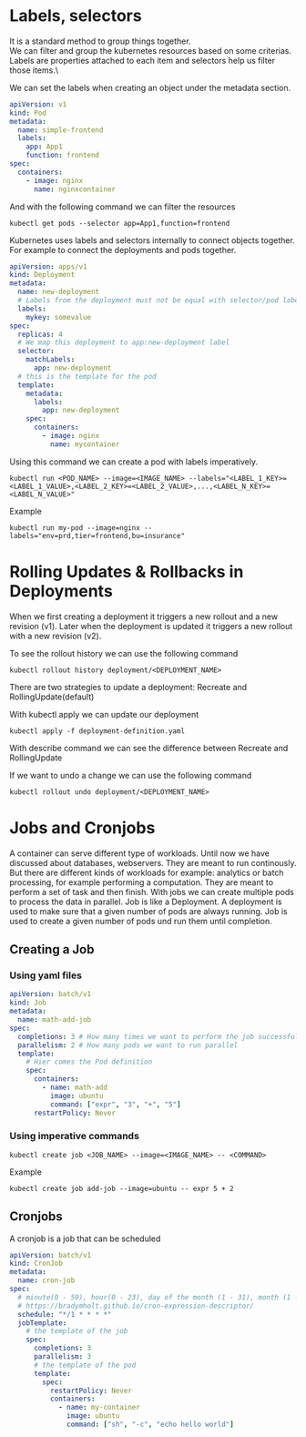 # Labels, selectors

It is a standard method to group things together.\
We can filter and group the kubernetes resources based on some criterias.\
Labels are properties attached to each item and selectors help us filter those items.\

We can set the labels when creating an object under the metadata section.

```yaml
apiVersion: v1
kind: Pod
metadata:
  name: simple-frontend
  labels:
    app: App1
    function: frontend
spec:
  containers:
    - image: nginx
      name: nginxcontainer
```

And with the following command we can filter the resources

```shell
kubectl get pods --selector app=App1,function=frontend
```

Kubernetes uses labels and selectors internally to connect objects together. For example to connect the deployments and pods together.

```yaml
apiVersion: apps/v1
kind: Deployment
metadata:
  name: new-deployment
  # Labels from the deployment must not be equal with selector/pod labels
  labels:
    mykey: somevalue
spec:
  replicas: 4
  # We map this deployment to app:new-deployment label
  selector:
    matchLabels:
      app: new-deployment
  # this is the template for the pod
  template:
    metadata:
      labels:
        app: new-deployment
    spec:
      containers:
        - image: nginx
          name: mycontainer
```

Using this command we can create a pod with labels imperatively.

```shell
kubectl run <POD_NAME> --image=<IMAGE_NAME> --labels="<LABEL_1_KEY>=<LABEL_1_VALUE>,<LABEL_2_KEY>=<LABEL_2_VALUE>,...,<LABEL_N_KEY>=<LABEL_N_VALUE>"
```

Example

```shell
kubectl run my-pod --image=nginx --labels="env=prd,tier=frontend,bu=insurance"
```

# Rolling Updates & Rollbacks in Deployments

When we first creating a deployment it triggers a new rollout and a new revision (v1).
Later when the deployment is updated it triggers a new rollout with a new revision (v2).

To see the rollout history we can use the following command

```shell
kubectl rollout history deployment/<DEPLOYMENT_NAME>
```

There are two strategies to update a deployment: Recreate and RollingUpdate(default)

With kubectl apply we can update our deployment

```shell
kubectl apply -f deployment-definition.yaml
```

With describe command we can see the difference between Recreate and RollingUpdate

If we want to undo a change we can use the following command

```shell
kubectl rollout undo deployment/<DEPLOYMENT_NAME>
```

# Jobs and Cronjobs

A container can serve different type of workloads. Until now we have discussed about databases, webservers. They are meant to run continously.
But there are different kinds of workloads for example: analytics or batch processing, for example performing a computation. They are meant to perform a set of task and then finish.
With jobs we can create multiple pods to process the data in parallel.
Job is like a Deployment. A deployment is used to make sure that a given number of pods are always running.
Job is used to create a given number of pods und run them until completion.

## Creating a Job

### Using yaml files

```yaml
apiVersion: batch/v1
kind: Job
metadata:
  name: math-add-job
spec:
  completions: 3 # How many times we want to perform the job successfully
  parallelism: 2 # How many pods we want to run parallel
  template:
    # Hier comes the Pod definition
    spec:
      containers:
        - name: math-add
          image: ubuntu
          command: ["expr", "3", "+", "5"]
      restartPolicy: Never
```

### Using imperative commands

```shell
kubectl create job <JOB_NAME> --image=<IMAGE_NAME> -- <COMMAND>
```

Example

```shell
kubectl create job add-job --image=ubuntu -- expr 5 + 2
```

## Cronjobs

A cronjob is a job that can be scheduled

```yaml
apiVersion: batch/v1
kind: CronJob
metadata:
  name: cron-job
spec:
  # minute(0 - 59), hour(0 - 23), day of the month (1 - 31), month (1 - 12), day of the week (0 - 6, Sunday to Saturday)
  # https://bradymholt.github.io/cron-expression-descriptor/
  schedule: "*/1 * * * *"
  jobTemplate:
    # the template of the job
    spec:
      completions: 3
      parallelism: 3
      # the template of the pod
      template:
        spec:
          restartPolicy: Never
          containers:
            - name: my-container
              image: ubuntu
              command: ["sh", "-c", "echo hello world"]
```
